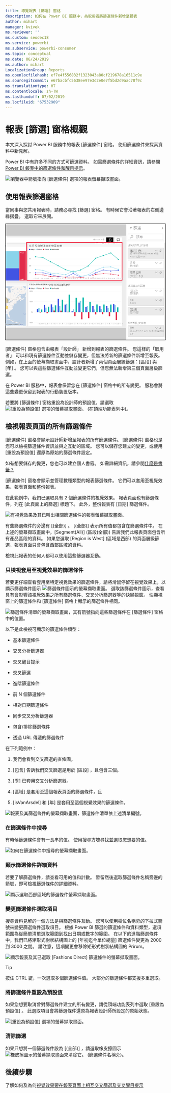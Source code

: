 ```yaml
---
title: 導覽報表 [篩選] 窗格
description: 如何在 Power BI 服務中，為取用者將篩選條件新增至報表
author: mihart
manager: kvivek
ms.reviewer: ''
ms.custom: seodec18
ms.service: powerbi
ms.subservice: powerbi-consumer
ms.topic: conceptual
ms.date: 06/24/2019
ms.author: mihart
LocalizationGroup: Reports
ms.openlocfilehash: ef7e4f556832f1323043a80cf219678a16511c9e
ms.sourcegitcommit: e67bacbfc5638ee97e3d2e0e7f5bd2d9aac78f9c
ms.translationtype: HT
ms.contentlocale: zh-TW
ms.lasthandoff: 07/02/2019
ms.locfileid: "67532909"
---
```

# <a name="take-a-tour-of-the-report-filters-pane"></a>報表 [篩選] 窗格概觀

本文深入探討 Power BI 服務中的報表 [篩選條件]  窗格。 使用篩選條件來探索資料中新見解。

Power BI 中有許多不同的方式可篩選資料。 如需篩選條件的詳細資訊，請參閱 [Power BI 報表中的篩選條件和醒目提示](../power-bi-reports-filters-and-highlighting.md)。

![瀏覽器中箭號指向 [篩選條件] 選項的報表螢幕擷取畫面。](media/end-user-report-filter/power-bi-browser-new2.png)

## <a name="working-with-the-report-filters-pane"></a>使用報表篩選窗格

當同事與您共用報表時，請務必尋找 [篩選]  窗格。 有時候它會沿著報表的右側邊緣摺疊。 選取它來展開。

![展開 [篩選條件] 窗格的報表螢幕擷取畫面。](media/end-user-report-filter/power-bi-filter-pane.png)

[篩選條件]  窗格包含由報表「設計師」  新增到報表的篩選條件。 您這樣的「取用者」  可以和現有篩選條件互動並儲存變更，但無法將新的篩選條件新增至報表。 例如，在上面的螢幕擷取畫面中，設計者新增了兩個頁面層級篩選：[區段]  與 [年]  。 您可以與這些篩選條件互動並變更它們，但您無法新增第三個頁面層級篩選。

在 Power BI 服務中，報表會保留您在 [篩選條件]  窗格中的所有變更。 服務會將這些變更保留到報表的行動裝置版本。

若要將 [篩選條件]  窗格重設為設計師的預設值，請選取 ![[重設為預設值] 選項的螢幕擷取畫面。](media/end-user-report-filter/power-bi-reset.png) (在頂端功能表列中)。

## <a name="view-all-the-filters-for-a-report-page"></a>檢視報表頁面的所有篩選條件

[篩選條件]  窗格會顯示設計師新增至報表的所有篩選條件。 [篩選條件]  窗格也是您可以檢視篩選條件資訊並與之互動的區域。 您可以儲存您建立的變更，或使用 [重設為預設值]  還原為原始的篩選條件設定。

如有想要儲存的變更，您也可以建立個人書籤。  如需詳細資訊，請參閱[什麼是書籤？](end-user-bookmarks.md)

[篩選條件]  窗格會顯示並管理數種類型的報表篩選條件。 它們可以套用至視覺效果、報表頁面和整份報表。

在此範例中，我們已選取具有 2 個篩選條件的視覺效果。 報表頁面也有篩選條件，列在 [此頁面上的篩選]  標題下。 此外，整份報表有 [日期]  篩選條件。

![有視覺效果及其已叫出相關篩選條件的報表螢幕擷取畫面。](media/end-user-report-filter/power-bi-all-filters2.png)

有些篩選條件的旁邊有 [(全部)]  。 [(全部)]  表示所有值都包含在篩選條件中。 在上述的螢幕擷取畫面中，[Segment(All)] \(區段(全部)\)  告訴我們此報表頁面包含所有產品區段的資料。 如果您選取 [Region is West] \(區域是西部\)  的頁面層級篩選，報表頁面只會包含西部區域的資料。

檢視此報表的任何人都可以使用這些篩選器互動。

### <a name="view-only-those-filters-applied-to-a-visual"></a>只檢視套用至視覺效果的篩選條件

若要更仔細查看套用至特定視覺效果的篩選條件，請將滑鼠停留在視覺效果上，以顯示篩選條件圖示 ![篩選條件圖示的螢幕擷取畫面。](media/end-user-report-filter/power-bi-filter-icon.png) 選取該篩選條件圖示，查看具有會影響該視覺效果之所有篩選條件、交叉分析篩選器等的快顯視窗。 快顯視窗上的篩選條件和 [篩選條件]  窗格上顯示的篩選條件相同。

![篩選條件清單的螢幕擷取畫面，其有箭號指向這些篩選條件在 [篩選條件] 窗格中的位置。](media/end-user-report-filter/power-bi-hover-visual-filter.png)

以下是此檢視可顯示的篩選條件類型：

- 基本篩選條件

- 交叉分析篩選器

- 交叉醒目提示

- 交叉篩選

- 進階篩選條件

- 前 N 個篩選條件

- 相對日期篩選條件

- 同步交叉分析篩選器

- 包含/排除篩選條件

- 透過 URL 傳遞的篩選條件

在下列範例中：

1. 我們會看到交叉篩選的直條圖。

1. [包含]  告訴我們交叉篩選是用於 [區段]  ，且包含三個。

1. [季]  已套用交叉分析篩選器。

1. [區域]  是套用至這個報表頁面的篩選條件，且

1. [isVanArsdel]  和 [年]  是套用至這個視覺效果的篩選條件。

![報表及其篩選條件的螢幕擷取畫面，篩選條件清單依上述清單編號。](media/end-user-report-filter/power-bi-visual-pop-up.png)

### <a name="search-in-a-filter"></a>在篩選條件中搜尋

有時候篩選條件會有一長串的值。 使用搜尋方塊尋找並選取您想要的值。

![如何在篩選條件中搜尋的螢幕擷取畫面。](media/end-user-report-filter/power-bi-fiter-search.png)

### <a name="display-filter-details"></a>顯示篩選條件詳細資料

若要了解篩選條件，請查看可用的值和計數。  暫留然後選取篩選條件名稱旁邊的箭號，即可檢視篩選條件的詳細資料。
  
![顯示選取西部區域的篩選條件螢幕擷取畫面。](media/end-user-report-filter/power-bi-expand-filter.png)

### <a name="change-filter-selections"></a>變更篩選條件選取項目

搜尋資料見解的一個方法是與篩選條件互動。 您可以使用欄位名稱旁的下拉式箭號來變更篩選條件選取項目。  根據 Power BI 篩選的篩選條件和資料類型，選項範圍為從簡單清單選取範圍到找出日期或數字的範圍。 在以下的進階篩選條件中，我們已將矩形式樹狀結構圖上的 [年初迄今單位總量]  篩選條件變更為 2000 到 3000 之間。 請注意，這項變更會移除矩形式樹狀結構圖的 Prirum。
  
![顯示報表及其已選取 [Fashions Direct] 篩選條件的螢幕擷取畫面。](media/end-user-report-filter/power-bi-filter-treemap.png)

> [!TIP]
> 按住 CTRL 鍵，一次選取多個篩選條件值。 大部分的篩選條件都支援多重選取。

### <a name="reset-filter-to-default"></a>將篩選條件重設為預設值

如果您想要取消曾對篩選條件建立的所有變更，請從頂端功能表列中選取 [重設為預設值]  。  此選取項目會將篩選條件還原為報表設計師所設定的原始狀態。

![[重設為預設值] 選項的螢幕擷取畫面。](media/end-user-report-filter/power-bi-reset.png)

### <a name="clear-a-filter"></a>清除篩選

如果只想將一個篩選條件設為 [(全部)]  ，請選取橡皮擦圖示![橡皮擦圖示的螢幕擷取畫面](media/end-user-report-filter/power-bi-eraser-icon.png)來清除它。 (篩選條件名稱旁)。
  
<!--  too much detail for consumers

## Types of filters: text field filters
### List mode
Ticking a checkbox either selects or deselects the value. The **All** checkbox can be used to toggle the state of all checkboxes on or off. The checkboxes represent all the available values for that field.  As you adjust the filter, the restatement updates to reflect your choices. 

![list mode filter](media/end-user-report-filter/power-bi-restatement-new.png)

Note how the restatement now says "is Mar, Apr or May".

### Advanced mode
Select **Advanced Filtering** to switch to advanced mode. Use the dropdown controls and text boxes to identify which fields to include. By choosing between **And** and **Or**, you can build complex filter expressions. Select the **Apply Filter** button when you've set the values you want.  

![advanced mode](media/end-user-report-filter/power-bi-advanced.png)

## Types of filters: numeric field filters
### List mode
If the values are finite, selecting the field name displays a list.  See **Text field filters** &gt; **List mode** above for help using checkboxes.   

### Advanced mode
If the values are infinite or represent a range, selecting the field name opens the advanced filter mode. Use the dropdown and text boxes to specify a range of values that you want to see. 

![advanced filter](media/end-user-report-filter/power-bi-dropdown-and-text.png)

By choosing between **And** and **Or**, you can build complex filter expressions. Select the **Apply Filter** button when you've set the values you want.

## Types of filters: date and time
### List mode
If the values are finite, selecting the field name displays a list.  See **Text field filters** &gt; **List mode** above for help using checkboxes.   

### Advanced mode
If the field values represent date or time, you can specify a start/end time when using Date/Time filters.  

![datetime filter](media/end-user-report-filter/pbi_date-time-filters.png)

-->

## <a name="next-steps"></a>後續步驟

了解如何及為何[視覺效果要在報表頁面上相互交叉篩選及交叉醒目提示](end-user-interactions.md)
